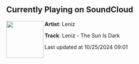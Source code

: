 ## Currently Playing on SoundCloud

[<img align="left" width="100" src="https://i1.sndcdn.com/artworks-rbNoGunDoFl9ChDz-zsNTCg-t500x500.jpg">](https://soundcloud.com/liquicityrecords/leniz-the-sun-is-dark)

**Artist**: Leniz 

**Track**: Leniz - The Sun Is Dark

Last updated at 10/25/2024 09:01
